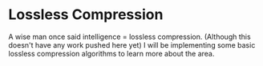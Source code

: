 # Lossless Compression 

A wise man once said intelligence = lossless compression. (Although this doesn't have any work pushed here yet) I will be implementing some basic lossless compression algorithms to learn more about the area. 
